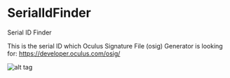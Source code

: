 # SerialIdFinder
Serial ID Finder

This is the serial ID which Oculus Signature File (osig) Generator is looking for:
https://developer.oculus.com/osig/

![alt tag](http://i.imgur.com/h0t731j.png?2)
